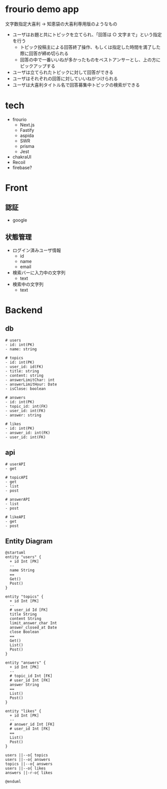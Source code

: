 # frourio demo app

文字数指定大喜利
→ 知恵袋の大喜利専用版のようなもの

- ユーザはお題と共にトピックを立てられ、「回答は ○ 文字まで」という指定を行う
  - トピック投稿主による回答終了操作、もしくは指定した時間を満了した際に回答が締め切られる
  - 回答の中で一番いいねが多かったものをベストアンサーとし、上の方にピックアップする
- ユーザは立てられたトピックに対して回答ができる
- ユーザはそれぞれの回答に対していいねがつけられる
- ユーザは大喜利タイトル名で回答募集中トピックの検索ができる

# tech

- frourio
  - Next.js
  - Fastify
  - aspida
  - SWR
  - prisma
  - Jest
- chakraUI
- Recoil
- firebase?

# Front

## 認証

- google

## 状態管理

- ログイン済みユーザ情報
  - id
  - name
  - email
- 検索バーに入力中の文字列
  - text
- 検索中の文字列
  - text

# Backend

## db

```
# users
- id: int(PK)
- name: string

# topics
- id: int(PK)
- user_id: id(FK)
- title: string
- content: string
- answerLimitChar: int
- answerLimitHour: Date
- isClose: boolean

# answers
- id: int(PK)
- topic_id: int(FK)
- user_id: int(FK)
- answer: string

# likes
- id: int(PK)
- answer_id: int(FK)
- user_id: int(FK)
```

## api

```
# userAPI
- get

# topicAPI
- get
- list
- post

# answerAPI
- list
- post

# likeAPI
- get
- post
```

## Entity Diagram

```uml
@startuml
entity "users" {
  + id Int [PK]
  --
  name String
  ==
  Get()
  Post()
}

entity "topics" {
  + id Int [PK]
  --
  # user_id Id [FK]
  title String
  content String
  limit_answer_char Int
  answer_closed_at Date
  close Boolean
  ==
  Get()
  List()
  Post()
}

entity "answers" {
  + id Int [PK]
  --
  # topic_id Int [FK]
  # user_id Int [FK]
  answer String
  ==
  List()
  Post()
}

entity "likes" {
  + id Int [PK]
  --
  # answer_id Int [FK]
  # user_id Int [FK]
  ==
  List()
  Post()
}

users ||--o{ topics
users ||--o{ answers
topics ||--o{ answers
users ||--o{ likes
answers ||-r-o{ likes

@enduml
```
